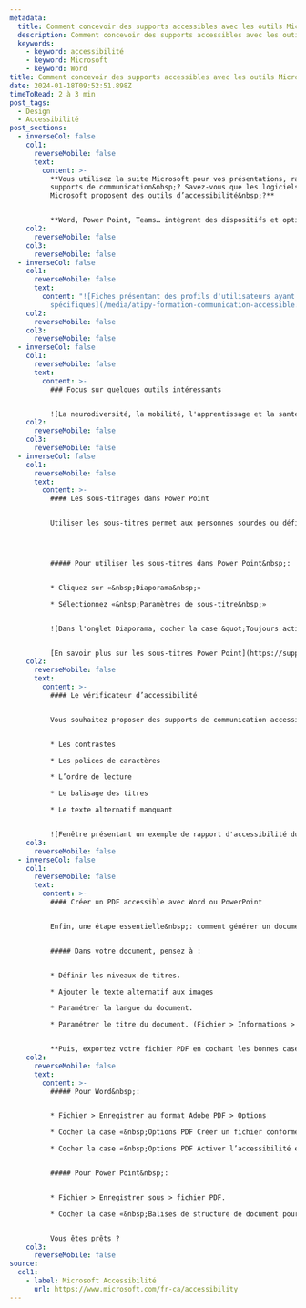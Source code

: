 ```yaml
---
metadata:
  title: Comment concevoir des supports accessibles avec les outils Microsoft
  description: Comment concevoir des supports accessibles avec les outils Microsoft
  keywords:
    - keyword: accessibilité
    - keyword: Microsoft
    - keyword: Word
title: Comment concevoir des supports accessibles avec les outils Microsoft&nbsp;?
date: 2024-01-18T09:52:51.898Z
timeToRead: 2 à 3 min
post_tags:
  - Design
  - Accessibilité
post_sections:
  - inverseCol: false
    col1:
      reverseMobile: false
      text:
        content: >-
          **Vous utilisez la suite Microsoft pour vos présentations, rapports et
          supports de communication&nbsp;? Savez-vous que les logiciels
          Microsoft proposent des outils d’accessibilité&nbsp;?**


          **Word, Power Point, Teams… intègrent des dispositifs et options qui permettent à vos collaborateurs un meilleur accès à l’information.**
    col2:
      reverseMobile: false
    col3:
      reverseMobile: false
  - inverseCol: false
    col1:
      reverseMobile: false
      text:
        content: "![Fiches présentant des profils d'utilisateurs ayant des besoins
          spécifiques](/media/atipy-formation-communication-accessible.jpg)"
    col2:
      reverseMobile: false
    col3:
      reverseMobile: false
  - inverseCol: false
    col1:
      reverseMobile: false
      text:
        content: >-
          ### Focus sur quelques outils intéressants


          ![La neurodiversité, la mobilité, l'apprentissage et la santé mentale](/media/atipy-outils-microsoft-accessibilite-handicap.jpg)
    col2:
      reverseMobile: false
    col3:
      reverseMobile: false
  - inverseCol: false
    col1:
      reverseMobile: false
      text:
        content: >-
          #### Les sous-titrages dans Power Point


          Utiliser les sous-titres permet aux personnes sourdes ou déficientes auditives de pouvoir suivre une présentation orale, une réunion, une conférence… Vous présentez un document avec Power Point, vous pouvez activer les sous-titres. Votre présentation orale est alors retranscrite en direct.




          ##### Pour utiliser les sous-titres dans Power Point&nbsp;:


          * Cliquez sur «&nbsp;Diaporama&nbsp;»

          * Sélectionnez «&nbsp;Paramètres de sous-titre&nbsp;»


          ![Dans l'onglet Diaporama, cocher la case &quot;Toujours activer les sous-titres&quot;](/media/atipy-microsoft-accessibilite-power-point.jpg)


          [En savoir plus sur les sous-titres Power Point](https://support.microsoft.com/fr-fr/office/pr%C3%A9sentez-avec-des-l%C3%A9gendes-ou-des-sous-titres-automatiques-et-en-temps-r%C3%A9eldans-powerpoint-68d20e49-aec3-456a-939d-34a79e8ddd5f)
    col2:
      reverseMobile: false
      text:
        content: >-
          #### Le vérificateur d’accessibilité


          Vous souhaitez proposer des supports de communication accessibles conformes aux RGAA. Mais, vous ne savez pas par où commencer, ou comment vous y prendre. Tous les logiciels de la suite Microsoft ont un vérificateur d’accessibilité. En activant cet outil, vous obtenez un rapport des points bloquants qu’il vous faut améliorer :


          * Les contrastes

          * Les polices de caractères

          * L’ordre de lecture

          * Le balisage des titres

          * Le texte alternatif manquant


          ![Fenêtre présentant un exemple de rapport d'accessibilité du document](/media/atipy-microsoft-verificateur-accessibilite.jpg)
    col3:
      reverseMobile: false
  - inverseCol: false
    col1:
      reverseMobile: false
      text:
        content: >-
          #### Créer un PDF accessible avec Word ou PowerPoint


          Enfin, une étape essentielle&nbsp;: comment générer un document PDF accessible&nbsp;? Tous les PDF ne sont pas accessibles. Les rendre accessibles et conformes aux RGAA va permettre leur bonne utilisation et lecture par des utilisateurs de lecteurs d’écran et de plage braille.


          ##### Dans votre document, pensez à :


          * Définir les niveaux de titres.

          * Ajouter le texte alternatif aux images

          * Paramétrer la langue du document.

          * Paramétrer le titre du document. (Fichier > Informations > Titre)


          **Puis, exportez votre fichier PDF en cochant les bonnes cases**&nbsp;**!**
    col2:
      reverseMobile: false
      text:
        content: >-
          ##### Pour Word&nbsp;:


          * Fichier > Enregistrer au format Adobe PDF > Options

          * Cocher la case «&nbsp;Options PDF Créer un fichier conforme à la norme PDF/A-1a :2005&nbsp;»

          * Cocher la case «&nbsp;Options PDF Activer l’accessibilité et la redistribution pour les fichiers PDF balisés&nbsp;».


          ##### Pour Power Point&nbsp;:


          * Fichier > Enregistrer sous > fichier PDF.

          * Cocher la case «&nbsp;Balises de structure de document pour l’accessibilité&nbsp;».


          Vous êtes prêts ?
    col3:
      reverseMobile: false
source:
  col1:
    - label: Microsoft Accessibilité
      url: https://www.microsoft.com/fr-ca/accessibility
---
```

